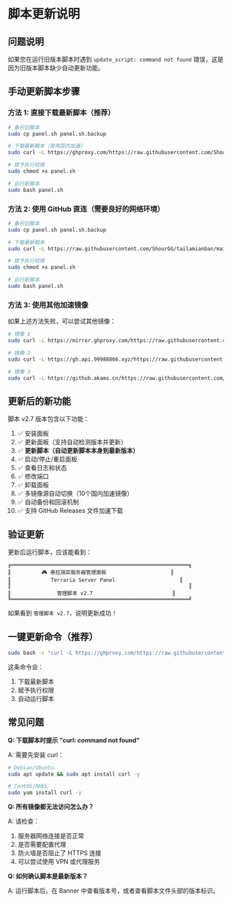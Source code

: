 # 脚本更新说明

## 问题说明

如果您在运行旧版本脚本时遇到 `update_script: command not found` 错误，这是因为旧版本脚本缺少自动更新功能。

## 手动更新脚本步骤

### 方法 1: 直接下载最新脚本（推荐）

```bash
# 备份旧脚本
sudo cp panel.sh panel.sh.backup

# 下载最新脚本（使用国内加速）
sudo curl -L https://ghproxy.com/https://raw.githubusercontent.com/ShourGG/tailamianban/main/panel.sh -o panel.sh

# 赋予执行权限
sudo chmod +x panel.sh

# 运行新脚本
sudo bash panel.sh
```

### 方法 2: 使用 GitHub 直连（需要良好的网络环境）

```bash
# 备份旧脚本
sudo cp panel.sh panel.sh.backup

# 下载最新脚本
sudo curl -L https://raw.githubusercontent.com/ShourGG/tailamianban/main/panel.sh -o panel.sh

# 赋予执行权限
sudo chmod +x panel.sh

# 运行新脚本
sudo bash panel.sh
```

### 方法 3: 使用其他加速镜像

如果上述方法失败，可以尝试其他镜像：

```bash
# 镜像 1
sudo curl -L https://mirror.ghproxy.com/https://raw.githubusercontent.com/ShourGG/tailamianban/main/panel.sh -o panel.sh

# 镜像 2
sudo curl -L https://gh.api.99988866.xyz/https://raw.githubusercontent.com/ShourGG/tailamianban/main/panel.sh -o panel.sh

# 镜像 3
sudo curl -L https://github.akams.cn/https://raw.githubusercontent.com/ShourGG/tailamianban/main/panel.sh -o panel.sh
```

## 更新后的新功能

脚本 v2.7 版本包含以下功能：

1. ✅ 安装面板
2. ✅ 更新面板（支持自动检测版本并更新）
3. ✅ **更新脚本（自动更新脚本本身到最新版本）**
4. ✅ 启动/停止/重启面板
5. ✅ 查看日志和状态
6. ✅ 修改端口
7. ✅ 卸载面板
8. ✅ 多镜像源自动切换（10个国内加速镜像）
9. ✅ 自动备份和回滚机制
10. ✅ 支持 GitHub Releases 文件加速下载

## 验证更新

更新后运行脚本，应该能看到：

```
╔══════════════════════════════════════════════════════════╗
║          🎮 泰拉瑞亚服务器管理面板                     ║
║             Terraria Server Panel                     ║
║                                                          ║
║               管理脚本 v2.7                          ║
╚══════════════════════════════════════════════════════════╝
```

如果看到 `管理脚本 v2.7`，说明更新成功！

## 一键更新命令（推荐）

```bash
sudo bash -c "curl -L https://ghproxy.com/https://raw.githubusercontent.com/ShourGG/tailamianban/main/panel.sh -o panel.sh && chmod +x panel.sh && ./panel.sh"
```

这条命令会：
1. 下载最新脚本
2. 赋予执行权限
3. 自动运行脚本

## 常见问题

**Q: 下载脚本时提示 "curl: command not found"**

A: 需要先安装 curl：
```bash
# Debian/Ubuntu
sudo apt update && sudo apt install curl -y

# CentOS/RHEL
sudo yum install curl -y
```

**Q: 所有镜像都无法访问怎么办？**

A: 请检查：
1. 服务器网络连接是否正常
2. 是否需要配置代理
3. 防火墙是否阻止了 HTTPS 连接
4. 可以尝试使用 VPN 或代理服务

**Q: 如何确认脚本是最新版本？**

A: 运行脚本后，在 Banner 中查看版本号，或者查看脚本文件头部的版本标识。